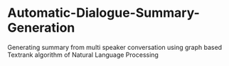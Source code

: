 # Automatic-Dialogue-Summary-Generation
Generating summary from multi speaker conversation using graph based Textrank algorithm of Natural Language Processing
